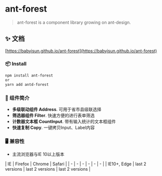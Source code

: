 # ant-forest

> ant-forest is a component library growing on ant-design.

## ✨ 文档

[https://babyisun.github.io/ant-forest](https://babyisun.github.io/ant-forest)


### 📦 Install

```bash
npm install ant-forest
or
yarn add antd-forest
```

### 🔖 组件简介

- **多级联动组件 Address**. 可用于省市县级联选择
- **筛选器组件 Filter**. 快速方便的进行表单筛选
- **计数器文本框 CountInput**. 带有输入统计的文本框组件
- **快速复制 Copy**. 一键拷贝Input、Label内容

### 🖥 兼容性

* 主流浏览器与IE 10以上版本

| IE | Firefox | Chrome | Safari |
| - | - | - | - | - | - |
| IE10+, Edge | last 2 versions | last 2 versions | last 2 versions |

